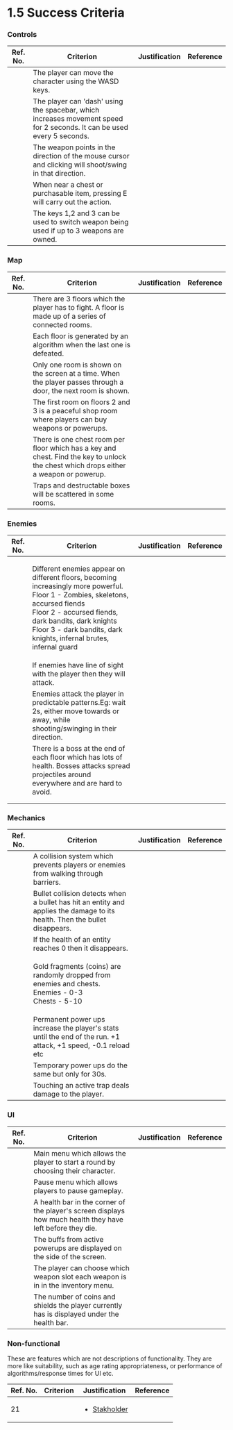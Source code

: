 # 1.5 Success Criteria

### Controls

| Ref. No. | Criterion                                                                                                               | Justification | Reference |
| -------- | ----------------------------------------------------------------------------------------------------------------------- | ------------- | --------- |
|          | The player can move the character using the WASD keys.                                                                  |               |           |
|          | The player can 'dash' using the spacebar, which increases movement speed for 2 seconds. It can be used every 5 seconds. |               |           |
|          | The weapon points in the direction of the mouse cursor and clicking will shoot/swing in that direction.                 |               |           |
|          | When near a chest or purchasable item, pressing E will carry out the action.                                            |               |           |
|          | The keys 1,2 and 3 can be used to switch weapon being used if up to 3 weapons are owned.                                |               |           |

### Map

| Ref. No. | Criterion                                                                                                                             | Justification | Reference |
| -------- | ------------------------------------------------------------------------------------------------------------------------------------- | ------------- | --------- |
|          | There are 3 floors which the player has to fight. A floor is made up of a series of connected rooms.                                  |               |           |
|          | Each floor is generated by an algorithm when the last one is defeated.                                                                |               |           |
|          | Only one room is shown on the screen at a time. When the player passes through a door, the next room is shown.                        |               |           |
|          | The first room on floors 2 and 3 is a peaceful shop room where players can buy weapons or powerups.                                   |               |           |
|          | There is one chest room per floor which has a key and chest. Find the key to unlock the chest which drops either a weapon or powerup. |               |           |
|          | Traps and destructable boxes will be scattered in some rooms.                                                                         |               |           |

### Enemies

| Ref. No. | Criterion                                                                                                                                                                                                                                                                      | Justification | Reference |
| -------- | ------------------------------------------------------------------------------------------------------------------------------------------------------------------------------------------------------------------------------------------------------------------------------ | ------------- | --------- |
|          | <p>Different enemies appear on different floors, becoming increasingly more powerful. <br>Floor 1 - Zombies, skeletons, accursed fiends<br>Floor 2 - accursed fiends, dark bandits, dark knights<br>Floor 3 -  dark bandits, dark knights, infernal brutes, infernal guard</p> |               |           |
|          | If enemies have line of sight with the player then they will attack.                                                                                                                                                                                                           |               |           |
|          | Enemies attack the player in predictable patterns.Eg: wait 2s, either move towards or away, while shooting/swinging in their direction.                                                                                                                                        |               |           |
|          | There is a boss at the end of each floor which has lots of health. Bosses attacks spread projectiles around everywhere and are hard to avoid.                                                                                                                                  |               |           |
|          |                                                                                                                                                                                                                                                                                |               |           |
|          |                                                                                                                                                                                                                                                                                |               |           |

### Mechanics

| Ref. No. | Criterion                                                                                                                  | Justification | Reference |
| -------- | -------------------------------------------------------------------------------------------------------------------------- | ------------- | --------- |
|          | A collision system which prevents players or enemies from walking through barriers.                                        |               |           |
|          | Bullet collision detects when a bullet has hit an entity and applies the damage to its health. Then the bullet disappears. |               |           |
|          | If the health of an entity reaches 0 then it disappears.                                                                   |               |           |
|          | <p>Gold fragments (coins) are randomly dropped from enemies and chests.<br>Enemies - 0-3<br>Chests - 5-10</p>              |               |           |
|          | Permanent power ups increase the player's stats until the end of the run. +1 attack, +1 speed, -0.1 reload etc             |               |           |
|          | Temporary power ups do the same but only for 30s.                                                                          |               |           |
|          | Touching an active trap deals damage to the player.                                                                        |               |           |

### UI

| Ref. No. | Criterion                                                                                                  | Justification | Reference |
| -------- | ---------------------------------------------------------------------------------------------------------- | ------------- | --------- |
|          | Main menu which allows the player to start a round by choosing their character.                            |               |           |
|          | Pause menu which allows players to pause gameplay.                                                         |               |           |
|          | A health bar in the corner of the player's screen displays how much health they have left before they die. |               |           |
|          | The buffs from active powerups are displayed on the side of the screen.                                    |               |           |
|          | The player can choose which weapon slot each weapon is in in the inventory menu.                           |               |           |
|          | The number of coins and shields the player currently has is displayed under the health bar.                |               |           |

### Non-functional

These are features which are not descriptions of functionality. They are more like suitability, such as age rating appropriateness, or performance of algorithms/response times for UI etc.

| Ref. No. | Criterion | Justification                                                  | Reference |
| -------- | --------- | -------------------------------------------------------------- | --------- |
| 21       |           | <ul><li><a href="1.2-stakeholders.md">Stakholder</a></li></ul> |           |
